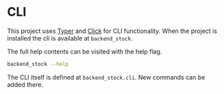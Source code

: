 # CLI

This project uses [Typer](https://typer.tiangolo.com/) and [Click](https://click.palletsprojects.com/) for CLI functionality. When the project is installed the cli is available at `backend_stock`.

The full help contents can be visited with the help flag.

```bash
backend_stock --help
```

The CLI itself is defined at `backend_stock.cli`. New commands can be added there.
